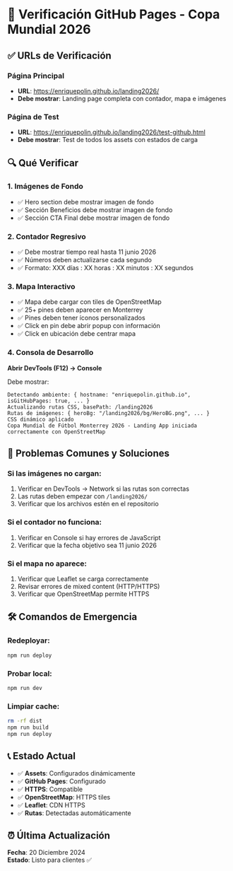 # 🔧 Verificación GitHub Pages - Copa Mundial 2026

## ✅ URLs de Verificación

### **Página Principal**
- **URL**: https://enriquepolin.github.io/landing2026/
- **Debe mostrar**: Landing page completa con contador, mapa e imágenes

### **Página de Test**
- **URL**: https://enriquepolin.github.io/landing2026/test-github.html
- **Debe mostrar**: Test de todos los assets con estados de carga

## 🔍 Qué Verificar

### **1. Imágenes de Fondo**
- ✅ Hero section debe mostrar imagen de fondo
- ✅ Sección Beneficios debe mostrar imagen de fondo  
- ✅ Sección CTA Final debe mostrar imagen de fondo

### **2. Contador Regresivo**
- ✅ Debe mostrar tiempo real hasta 11 junio 2026
- ✅ Números deben actualizarse cada segundo
- ✅ Formato: XXX días : XX horas : XX minutos : XX segundos

### **3. Mapa Interactivo**
- ✅ Mapa debe cargar con tiles de OpenStreetMap
- ✅ 25+ pines deben aparecer en Monterrey
- ✅ Pines deben tener íconos personalizados
- ✅ Click en pin debe abrir popup con información
- ✅ Click en ubicación debe centrar mapa

### **4. Consola de Desarrollo**
**Abrir DevTools (F12) → Console**

Debe mostrar:
```
Detectando ambiente: { hostname: "enriquepolin.github.io", isGitHubPages: true, ... }
Actualizando rutas CSS, basePath: /landing2026
Rutas de imágenes: { heroBg: "/landing2026/bg/HeroBG.png", ... }
CSS dinámico aplicado
Copa Mundial de Fútbol Monterrey 2026 - Landing App iniciada correctamente con OpenStreetMap
```

## 🚨 Problemas Comunes y Soluciones

### **Si las imágenes no cargan:**
1. Verificar en DevTools → Network si las rutas son correctas
2. Las rutas deben empezar con `/landing2026/`
3. Verificar que los archivos estén en el repositorio

### **Si el contador no funciona:**
1. Verificar en Console si hay errores de JavaScript
2. Verificar que la fecha objetivo sea 11 junio 2026

### **Si el mapa no aparece:**
1. Verificar que Leaflet se carga correctamente
2. Revisar errores de mixed content (HTTP/HTTPS)
3. Verificar que OpenStreetMap permite HTTPS

## 🛠️ Comandos de Emergencia

### **Redeployar:**
```bash
npm run deploy
```

### **Probar local:**
```bash
npm run dev
```

### **Limpiar cache:**
```bash
rm -rf dist
npm run build
npm run deploy
```

## 📞 Estado Actual

- ✅ **Assets**: Configurados dinámicamente
- ✅ **GitHub Pages**: Configurado
- ✅ **HTTPS**: Compatible
- ✅ **OpenStreetMap**: HTTPS tiles
- ✅ **Leaflet**: CDN HTTPS
- ✅ **Rutas**: Detectadas automáticamente

## ⏰ Última Actualización
**Fecha**: 20 Diciembre 2024  
**Estado**: Listo para clientes ✅ 